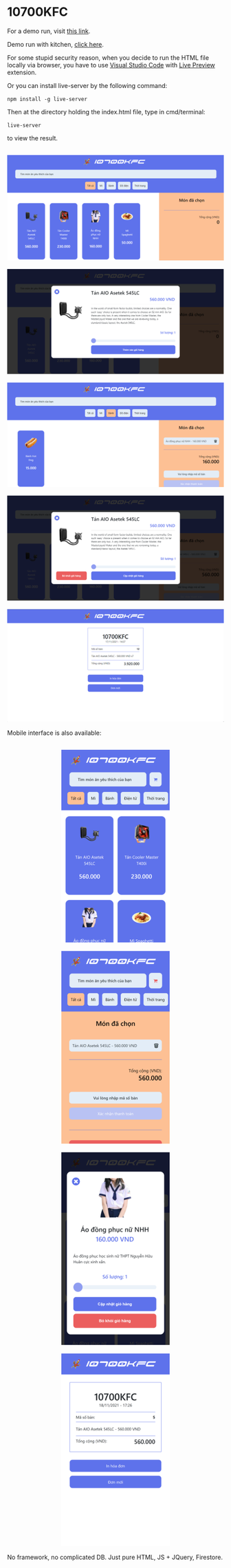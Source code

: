 # 10700KFC

For a demo run, visit [this link](https://giathyex.github.io/10700KFC/).

Demo run with kitchen, [click here](https://giathyex.github.io/10700KFC/kitchen/kitchen.html).

For some stupid security reason, when you decide to run the HTML file locally via browser, you have to use [Visual Studio Code](https://code.visualstudio.com/) with [Live Preview](https://marketplace.visualstudio.com/items?itemName=ms-vscode.live-server) extension.

Or you can install live-server by the following command:
```
npm install -g live-server
```

Then at the directory holding the index.html file, type in cmd/terminal:
```
live-server
```
to view the result.

<p align="center">
  <br>
  <img src="preview_pictures/1.PNG">
  <br>
  <br>
  <img src="preview_pictures/2.PNG">
  <br>
  <br>
  <img src="preview_pictures/3.PNG">
  <br>
  <br>
  <img src="preview_pictures/4.PNG">
  <br>
  <br>
  <img src="preview_pictures/5.PNG">
  <br>
</p>

Mobile interface is also available:

<p align="center">
  <br>
  <img src="preview_pictures/M1.png" style="width:50%;">
  <br>
  <br>
  <img src="preview_pictures/M2.png" style="width:50%;">
  <br>
  <br>
  <img src="preview_pictures/M3.png" style="width:50%;">
  <br>
  <br>
  <img src="preview_pictures/M4.png" style="width:50%;">
  <br>
</p>

No framework, no complicated DB. Just pure HTML, JS + JQuery, Firestore.
